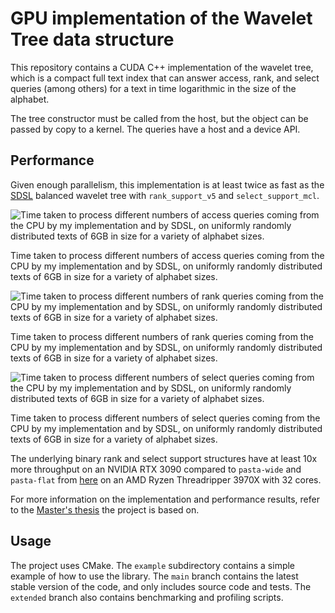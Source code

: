 # GPU implementation of the Wavelet Tree data structure

This repository contains a CUDA C++ implementation of the wavelet tree, which is a compact full text index that can answer access, rank, and select queries (among others) for a text in time logarithmic in the size of the alphabet.

The tree constructor must be called from the host, but the object can be passed by copy to a kernel. The queries have a host and a device API.

## Performance

Given enough parallelism, this implementation is at least twice as fast as the [SDSL](https://github.com/simongog/sdsl-lite) balanced wavelet tree with `rank_support_v5` and `select_support_mcl`.

![Time taken to process different numbers of access queries coming from the CPU
by my implementation and by SDSL, on uniformly randomly distributed texts
of 6GB in size for a variety of alphabet sizes.](results/wt_access_results.png)

Time taken to process different numbers of access queries coming from the CPU
by my implementation and by SDSL, on uniformly randomly distributed texts
of 6GB in size for a variety of alphabet sizes.

![Time taken to process different numbers of rank queries coming from the CPU
by my implementation and by SDSL, on uniformly randomly distributed texts
of 6GB in size for a variety of alphabet sizes.](results/wt_rank_results.png)

Time taken to process different numbers of rank queries coming from the CPU
by my implementation and by SDSL, on uniformly randomly distributed texts
of 6GB in size for a variety of alphabet sizes.

![Time taken to process different numbers of select queries coming from the CPU
by my implementation and by SDSL, on uniformly randomly distributed texts
of 6GB in size for a variety of alphabet sizes.](results/wt_select_results.png)

Time taken to process different numbers of select queries coming from the CPU
by my implementation and by SDSL, on uniformly randomly distributed texts
of 6GB in size for a variety of alphabet sizes.

The underlying binary rank and select support structures have at least 10x more throughput on an NVIDIA RTX 3090 compared to `pasta-wide` and `pasta-flat` from [here](https://github.com/pasta-toolbox/bit_vector) on an AMD Ryzen Threadripper 3970X with 32 cores.

For more information on the implementation and performance results, refer to the [Master's thesis](Master_thesis_Marco_Franzreb.pdf) the project is based on.

## Usage

The project uses CMake. The `example` subdirectory contains a simple example of how to use the library.
The `main` branch contains the latest stable version of the code, and only includes source code and tests. The `extended` branch also contains benchmarking and profiling scripts.
